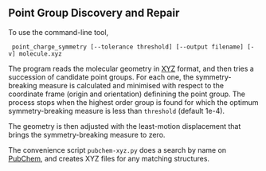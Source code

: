 ## Point Group Discovery and Repair

To use the command-line tool,

``
point_charge_symmetry [--tolerance threshold] [--output filename] [-v] molecule.xyz``

The program reads the molecular geometry in [XYZ](http://openbabel.org/wiki/XYZ_(format)) format, and then tries a succession of candidate point groups. For each one, the symmetry-breaking measure is calculated and minimised with respect to the coordinate frame (origin and orientation) definining the point group. The process stops when the highest order group is found for which the optimum symmetry-breaking measure is less than `threshold` (default 1e-4). 

The geometry is then adjusted with the least-motion displacement that brings the symmetry-breaking measure to zero.

The convenience script `pubchem-xyz.py` does a search by name on [PubChem](https://pubchem.ncbi.nlm.nih.gov), and creates XYZ files for any matching structures.